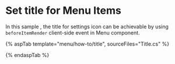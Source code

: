 # Set title for Menu Items

In this sample , the title for settings icon  can be achievable by using `beforeItemRender`  client-side event in Menu component.

{% aspTab template="menu/how-to/title", sourceFiles="Title.cs" %}

{% endaspTab %}